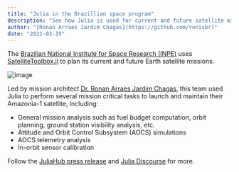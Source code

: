 ```yaml
---
title: "Julia in the Brazillian space program"
description: "See how Julia is used for current and future satellite missions."
author: "[Ronan Arraes Jardim Chagas](https://github.com/ronisbr)"
date: "2021-03-19"
---
```


The [Brazilian National Institute for Space Research (INPE)](https://www.gov.br/inpe/) uses [SatelliteToolbox.jl](https://github.com/JuliaSpace/SatelliteToolbox.jl) to plan its current and future Earth satellite missions.

![image](https://global.discourse-cdn.com/julialang/original/3X/e/5/e59846ff7eaf27725ccb8f0555b7c7e8600a32c0.jpeg)

Led by mission architect [Dr. Ronan Arraes Jardim Chagas](https://ronanarraes.com/), this team used Julia to perform several mission critical tasks to launch and maintain their Amazonia-1 satellite, including:

* General mission analysis such as fuel budget computation, orbit planning, ground station visibility analysis, etc.
* Attitude and Orbit Control Subsystem (AOCS) simulations
* AOCS telemetry analysis
* In-orbit sensor calibration

Follow the [JuliaHub press release](https://juliahub.com/industries/case-studies/brazilnationalinstituteforspaceresearch) and [Julia Discourse](https://discourse.julialang.org/t/julia-and-the-satellite-amazonia-1/57541) for more.
